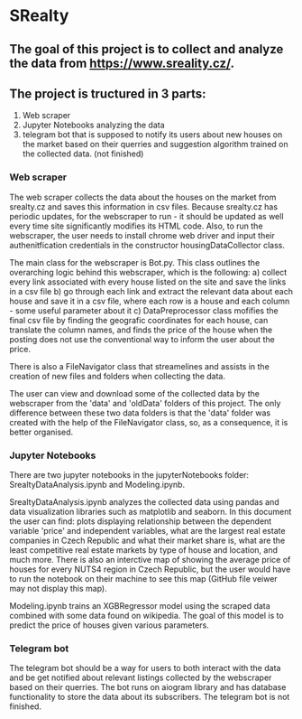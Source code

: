 # SRealty
## The goal of this project is to collect and analyze the data from https://www.sreality.cz/.

## The project is tructured in 3 parts:
1. Web scraper
2. Jupyter Notebooks analyzing the data
3. telegram bot that is supposed to notify its users about new houses on the market based on their querries and suggestion algorithm trained on the collected data. (not finished)

### Web scraper
  The web scraper collects the data about the houses on the market from srealty.cz and saves this information in csv files. Because srealty.cz has periodic updates, for the webscraper to run - it should be updated as well every time site significantly modifies its HTML code. Also, to run the webscraper, the user needs to install chrome web driver and input their authenitfication credentials in the constructor housingDataCollector class. 
  
  The main class for the webscraper is Bot.py. This class outlines the overarching logic behind this webscraper, which is the following:
a) collect every link associated with every house listed on the site and save the links in a csv file
b) go through each link and extract the relevant data about each house and save it in a csv file, where each row is a house and each column - some useful parameter about it
c) DataPreprocessor class mofifies the final csv file by finding the geografic coordinates for each house, can translate the column names, and finds the price of the house when the posting does not use the conventional way to inform the user about the price.

  There is also a FileNavigator class that streamelines and assists in the creation of new files and folders when collecting the data.
  
  The user can view and download some of the collected data by the webscraper from the 'data' and 'oldData' folders of this project. The only difference between these two data folders is that the 'data' folder was created with the help of the FileNavigator class, so, as a consequence, it is better organised.
  
### Jupyter Notebooks
There are two jupyter notebooks in the jupyterNotebooks folder: SrealtyDataAnalysis.ipynb and Modeling.ipynb. 

SrealtyDataAnalysis.ipynb analyzes the collected data using pandas and data visualization libraries such as matplotlib and seaborn. In this document the user can find: plots displaying relationship between the dependent variable 'price' and independent variables, what are the largest real estate companies in Czech Republic and what their market share is, what are the least competitive real estate markets by type of house and location, and much more. There is also an interctive map of showing the average price of houses for every NUTS4 region in Czech Republic, but the user would have to run the notebook on their machine to see this map (GitHub file veiwer may not display this map).

Modeling.ipynb trains an XGBRegressor model using the scraped data combined with some data found on wikipedia. The goal of this model is to predict the price of houses given various parameters.

### Telegram bot
  The telegram bot should be a way for users to both interact with the data and be get notified about relevant listings collected by the webscraper based on their querries. The bot runs on aiogram library and has database functionality to store the data about its subscribers. The telegram bot is not finished. 


  

